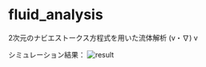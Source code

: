 # fluid_analysis
2次元のナビエストークス方程式を用いた流体解析 (v・∇) v

シミュレーション結果：
![result](https://github.com/yamabook37/fluid_analysis/git_gif/develop/GIF/nabier.gif?raw=true)
